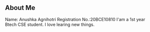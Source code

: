 ## About Me
Name: Anushka Agnihotri
Registration No.:20BCE10810
I'am a 1st year Btech CSE student. I love learing new things. 
